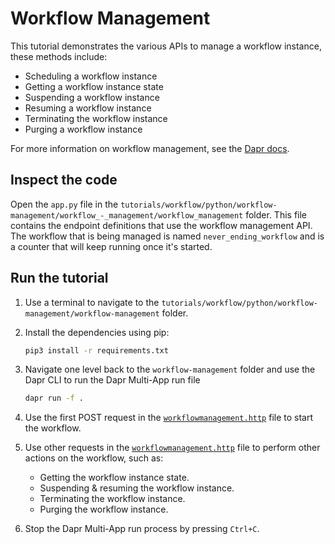 # Workflow Management

This tutorial demonstrates the various APIs to manage a workflow instance, these methods include:

- Scheduling a workflow instance
- Getting a workflow instance state
- Suspending a workflow instance
- Resuming a workflow instance
- Terminating the workflow instance
- Purging a workflow instance

For more information on workflow management, see the [Dapr docs](https://docs.dapr.io/developing-applications/building-blocks/workflow/howto-manage-workflow/).

## Inspect the code

Open the `app.py` file in the `tutorials/workflow/python/workflow-management/workflow_-_management/workflow_management` folder. This file contains the endpoint definitions that use the workflow management API. The workflow that is being managed is named `never_ending_workflow` and is a counter that will keep running once it's started.

## Run the tutorial

1. Use a terminal to navigate to the `tutorials/workflow/python/workflow-management/workflow-management` folder.
2. Install the dependencies using pip:

    ```bash
    pip3 install -r requirements.txt
    ```

3. Navigate one level back to the `workflow-management` folder and use the Dapr CLI to run the Dapr Multi-App run file

    <!-- STEP
    name: Run multi app run template
    expected_stdout_lines:
    - 'Started Dapr with app id "neverendingworkflow"'
    expected_stderr_lines:
    working_dir: .
    output_match_mode: substring
    background: true
    sleep: 15
    timeout_seconds: 30
    -->
    ```bash
    dapr run -f .
    ```
    <!-- END_STEP -->

4. Use the first POST request in the [`workflowmanagement.http`](./workflowmanagement.http) file to start the workflow.
5. Use other requests in the [`workflowmanagement.http`](./workflowmanagement.http) file to perform other actions on the workflow, such as:
   - Getting the workflow instance state.
   - Suspending & resuming the workflow instance.
   - Terminating the workflow instance.
   - Purging the workflow instance.
6. Stop the Dapr Multi-App run process by pressing `Ctrl+C`.
